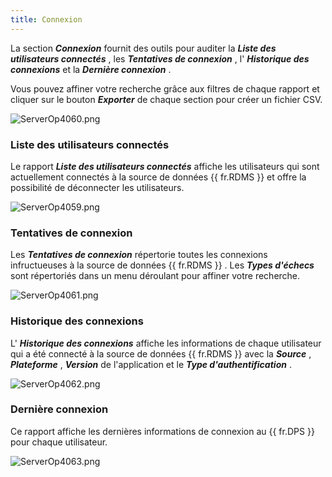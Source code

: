 ```yaml
---
title: Connexion
---
```

La section ***Connexion*** fournit des outils pour auditer la ***Liste des utilisateurs connectés*** , les ***Tentatives de connexion*** , l&apos; ***Historique des connexions*** et la ***Dernière connexion*** .  

Vous pouvez affiner votre recherche grâce aux filtres de chaque rapport et cliquer sur le bouton ***Exporter*** de chaque section pour créer un fichier CSV. 

![ServerOp4060.png](/img/fr/server/ServerOp4060.png) 

### Liste des utilisateurs connectés 

Le rapport ***Liste des utilisateurs connectés*** affiche les utilisateurs qui sont actuellement connectés à la source de données {{ fr.RDMS }} et offre la possibilité de déconnecter les utilisateurs. 

![ServerOp4059.png](/img/fr/server/ServerOp4059.png) 

### Tentatives de connexion 

Les ***Tentatives de connexion*** répertorie toutes les connexions infructueuses à la source de données {{ fr.RDMS }} . Les ***Types d&apos;échecs*** sont répertoriés dans un menu déroulant pour affiner votre recherche. 

![ServerOp4061.png](/img/fr/server/ServerOp4061.png) 

### Historique des connexions 

L&apos; ***Historique des connexions*** affiche les informations de chaque utilisateur qui a été connecté à la source de données {{ fr.RDMS }} avec la ***Source*** , ***Plateforme*** , ***Version*** de l&apos;application et le ***Type d&apos;authentification*** . 

![ServerOp4062.png](/img/fr/server/ServerOp4062.png) 

### Dernière connexion 

Ce rapport affiche les dernières informations de connexion au {{ fr.DPS }} pour chaque utilisateur. 

![ServerOp4063.png](/img/fr/server/ServerOp4063.png) 

